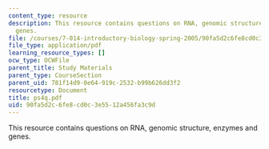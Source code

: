 ```yaml
---
content_type: resource
description: This resource contains questions on RNA, genomic structure, enzymes and
  genes.
file: /courses/7-014-introductory-biology-spring-2005/90fa5d2c6fe8cd0c3e5512a456fa3c9d_ps4q.pdf
file_type: application/pdf
learning_resource_types: []
ocw_type: OCWFile
parent_title: Study Materials
parent_type: CourseSection
parent_uid: 781f14d9-0e64-919c-2532-b99b626dd3f2
resourcetype: Document
title: ps4q.pdf
uid: 90fa5d2c-6fe8-cd0c-3e55-12a456fa3c9d
---
```

This resource contains questions on RNA, genomic structure, enzymes and genes.

